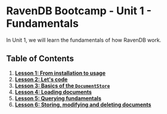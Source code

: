# RavenDB Bootcamp - Unit 1 - Fundamentals

In Unit 1, we will learn the fundamentals of how RavenDB work.

## Table of Contents


1. **[Lesson 1: From installation to usage](lesson1)**
2. **[Lesson 2: Let's code](lesson2)**
3. **[Lesson 3: Basics of the `DocumentStore`](lesson3)**
4. **[Lesson 4: Loading documents](lesson4)**
5. **[Lesson 5: Querying fundamentals](lesson5)**
6. **[Lesson 6: Storing, modifying and deleting documents](lesson6)**